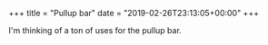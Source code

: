 +++
title = "Pullup bar"
date = "2019-02-26T23:13:05+00:00"
+++

I'm thinking of a ton of uses for the pullup bar.
			